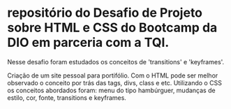 # repositório do Desafio de Projeto sobre HTML e CSS do Bootcamp da DIO em parceria com a TQI.

Nesse desafio foram estudados os conceitos de 'transitions' e 'keyframes'.

Criação de um site pessoal para portifólio.
Com o HTML pode ser melhor observado o conceito por trás das tags, divs, class e etc.
Utilizando o CSS os conceitos abordados foram: menu do tipo hambúrguer, mudanças de estilo, cor, fonte, transitions e keyframes.
